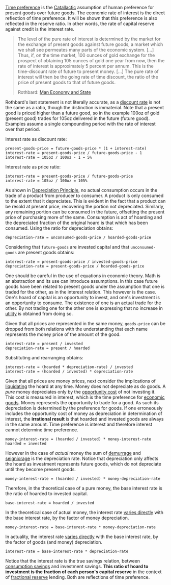[Time preference](Time-Preference-Fallacy) is the [Catallactic](https://en.wikipedia.org/wiki/Catallactics) assumption of human preference for present goods over future goods. The economic rate of interest is the direct reflection of time preference. It will be shown that this preference is also reflected in the reserve ratio. In other words, the rate of capital reserve against credit is the interest rate.

> The level of the pure rate of interest is determined by the market for the exchange of present goods against future goods, a market which we shall see permeates many parts of the economic system. [...] Thus, if, on the time market, 100 ounces of gold exchange for the prospect of obtaining 105 ounces of gold one year from now, then the rate of interest is approximately 5 percent per annum. This is the time-discount rate of future to present money. [...] The pure rate of interest will then be the going rate of time discount, the ratio of the price of present goods to that of future goods.
>
> Rothbard: [Man Economy and State](https://mises.org/library/man-economy-and-state-power-and-market/html/p/989)

Rothbard's last statement is not literally accurate, as a [discount rate](https://en.wikipedia.org/wiki/Time_value_of_money#Future_value_of_a_present_sum) is not the same as a ratio, though the distinction is immaterial. Note that a present good is priced higher than a future good, so in the example 100oz of gold (present good) trades for 105oz delivered in the future (future good). Examples assume a single compounding period with the rate of interest over that period.

Interest rate as discount rate:
```
present-goods-price = future-goods-price * (1 + interest-rate)
interest-rate = present-goods-price / future-goods-price - 1 
interest-rate = 105oz / 100oz - 1 = 5%
```
Interest rate as price ratio:
```
interest-rate = present-goods-price / future-goods-price
interest-rate = 105oz / 100oz = 105%
```
As shown in [Depreciation Principle](Depreciation-Principle), no actual consumption occurs in the trade of a product from producer to consumer. A product is only consumed to the extent that it depreciates. This is evident in the fact that a product can be resold at present price, recovering the portion not depreciated. Similarly, any remaining portion can be consumed in the future, offsetting the present price of purchasing more of the same. Consumption is act of hoarding and the depreciated fraction of the original hoard is that which has been consumed. Using the ratio for depreciation obtains:
```
depreciation-rate = unconsumed-goods-price / hoarded-goods-price
```
Considering that `future-goods` are invested capital and that `unconsumed-goods` are present goods obtains:
```
interest-rate = present-goods-price / invested-goods-price
depreciation-rate = present-goods-price / hoarded-goods-price
```
One should be careful in the use of equations in economic theory. Math is an abstraction and its use can introduce assumptions. In this case future goods have been related to present goods under the assumption that one is traded for the other, as in the interest relation. This however is the case. One's hoard of capital is an opportunity to invest, and one's investment is an opportunity to consume. The existence of one is an actual trade for the other. By not trading one for the other one is expressing that no increase in [utility](Glossary#utility) is obtained from doing so.

Given that all prices are represented in the same money, `goods-price` can be dropped from both relations with the understanding that each name represents the money price of the amount of the good.
```
interest-rate = present / invested
depreciation-rate = present / hoarded
```
Substituting and rearranging obtains:
```
interest-rate = (hoarded * depreciation-rate) / invested
interest-rate = (hoarded / invested) * depreciation-rate
```
Given that all prices are money prices, next consider the implications of [liquidating](https://en.wikipedia.org/wiki/Liquidation) the hoard at any time. Money does not depreciate as do goods. A *pure* money depreciates only by the [opportunity cost](https://en.wikipedia.org/wiki/Opportunity_cost) of not investing it. This cost is measured in interest, which is the time preference for [economic goods](https://en.wikipedia.org/wiki/Goods). Money represents the opportunity to trade for a good. As such its depreciation is determined by the preference for goods. If one erroneously includes the opportunity cost of money as depreciation in determination of interest, the **irrational result** is that hoarded and invested goods are always in the same amount. Time preference is interest and therefore interest cannot determine time preference.
```
money-interest-rate = (hoarded / invested) * money-interest-rate
hoarded = invested
```
However in the case of *actual* money the sum of [demurrage](https://en.wikipedia.org/wiki/Demurrage) and [seigniorage](https://en.wikipedia.org/wiki/Seigniorage) is the depreciation rate. Notice that depreciation only affects the hoard as investment represents future goods, which do not depreciate until they become present goods.
```
money-interest-rate = (hoarded / invested) * money-depreciation-rate
```
Therefore, in the theoretical case of a pure money, the base interest rate is the ratio of hoarded to invested capital.
```
base-interest-rate = hoarded / invested
```
In the theoretical case of actual money, the interest rate [varies directly](https://en.wikipedia.org/wiki/Proportionality_(mathematics)#Direct_proportionality) with the base interest rate, by the factor of money depreciation.
```
money-interest-rate = base-interest-rate * money-depreciation-rate
```
In actuality, the interest rate [varies directly](https://en.wikipedia.org/wiki/Proportionality_(mathematics)#Direct_proportionality) with the base interest rate, by the factor of goods (and money) depreciation.
```
interest-rate = base-interest-rate * depreciation-rate
```
Notice that the interest rate is the true savings relation, between [consumption savings](Speculative-Consumption) and investment savings. **This ratio of hoard to investment is the fraction of each person's capital reserve** in the context of [fractional reserve](Full-Reserve-Fallacy) lending. Both are reflections of time preference.